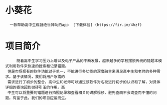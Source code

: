 # 小葵花 
      一款帮助高中生练就绝世神功的app  [下载体验] (https://fir.im/4hzf)



# 项目简介
         随着高中生学习压力上增以及电子产品的不断发展，越来越多的学校摆脱传统的错题本模式利用软件来快速的搜索和记录错题。
     但是市场现有的软件功能过于单一，不能进行多功能的深度融合来满足高中生和老师的多种需求。基于该情况，我们将用户急需的
     需求进行了初步的整合。高中生和老师可以通过该软件对名校进行初步的认识和了解，对具体详细的查询起到抛砖引玉的作用。高
     中生可以将重要的错题进行拍照记录和查看相关的讲解视频，避免查而不会或查而不懂的问题。有鉴于此，我们的项目应运而生。

